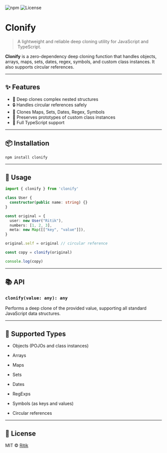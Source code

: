 ![npm](https://img.shields.io/npm/v/clonify)
![License](https://img.shields.io/npm/l/clonify)


# Clonify

> A lightweight and reliable deep cloning utility for JavaScript and TypeScript.

**Clonify** is a zero-dependency deep cloning function that handles objects, arrays, maps, sets, dates, regex, symbols, and custom class instances. It also supports circular references.

---

## ✨ Features

- 🔁 Deep clones complex nested structures  
- 🔒 Handles circular references safely  
- 🧠 Clones Maps, Sets, Dates, Regex, Symbols  
- 💎 Preserves prototypes of custom class instances  
- 🧾 Full TypeScript support  

---

## 📦 Installation

```bash
npm install clonify
```

---

## 🚀 Usage

```ts
import { clonify } from 'clonify'

class User {
  constructor(public name: string) {}
}

const original = {
  user: new User("Ritik"),
  numbers: [1, 2, 3],
  meta: new Map([["key", "value"]]),
}

original.self = original // circular reference

const copy = clonify(original)

console.log(copy)
```

---

## 📚 API

### `clonify(value: any): any`
Performs a deep clone of the provided value, supporting all standard JavaScript data structures.

---

## 🧪 Supported Types

- Objects (POJOs and class instances)

- Arrays

- Maps

- Sets

- Dates

- RegExps

- Symbols (as keys and values)

- Circular references

---

## 📘 License

MIT © [Ritik](https://github.com/Ritik97)